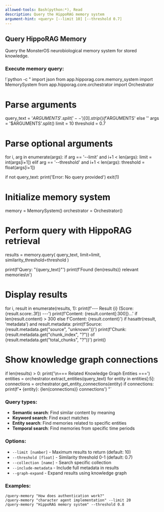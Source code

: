 ```yaml
---
allowed-tools: Bash(python:*), Read
description: Query the HippoRAG memory system
argument-hint: <query> [--limit 10] [--threshold 0.7]
---
```


## Query HippoRAG Memory

Query the MonsterOS neurobiological memory system for stored knowledge.

### Execute memory query:
!`python -c "
import json
from app.hipporag.core.memory_system import MemorySystem
from app.hipporag.core.orchestrator import Orchestrator

# Parse arguments
query_text = '$ARGUMENTS'.split('--')[0].strip() if '$ARGUMENTS' else ''
args = '$ARGUMENTS'.split()
limit = 10
threshold = 0.7

# Parse optional arguments
for i, arg in enumerate(args):
    if arg == '--limit' and i+1 < len(args):
        limit = int(args[i+1])
    elif arg == '--threshold' and i+1 < len(args):
        threshold = float(args[i+1])

if not query_text:
    print('Error: No query provided')
    exit(1)

# Initialize memory system
memory = MemorySystem()
orchestrator = Orchestrator()

# Perform query with HippoRAG retrieval
results = memory.query(
    query_text,
    limit=limit,
    similarity_threshold=threshold
)

print(f'Query: \"{query_text}\"')
print(f'Found {len(results)} relevant memories\\n')

# Display results
for i, result in enumerate(results, 1):
    print(f'--- Result {i} (Score: {result.score:.3f}) ---')
    print(f'Content: {result.content[:300]}...' if len(result.content) > 300 else f'Content: {result.content}')
    if hasattr(result, 'metadata') and result.metadata:
        print(f'Source: {result.metadata.get(\"source\", \"unknown\")}')
        print(f'Chunk: {result.metadata.get(\"chunk_index\", \"?\")} of {result.metadata.get(\"total_chunks\", \"?\")}')
    print()

# Show knowledge graph connections
if len(results) > 0:
    print('\\n=== Related Knowledge Graph Entities ===')
    entities = orchestrator.extract_entities(query_text)
    for entity in entities[:5]:
        connections = orchestrator.get_entity_connections(entity)
        if connections:
            print(f'• {entity}: {len(connections)} connections')
"`

### Query types:
- **Semantic search**: Find similar content by meaning
- **Keyword search**: Find exact matches
- **Entity search**: Find memories related to specific entities
- **Temporal search**: Find memories from specific time periods

### Options:
- `--limit [number]` - Maximum results to return (default: 10)
- `--threshold [float]` - Similarity threshold 0-1 (default: 0.7)
- `--collection [name]` - Search specific collection
- `--include-metadata` - Include full metadata in results
- `--graph-expand` - Expand results using knowledge graph

### Examples:
```
/query-memory "How does authentication work?"
/query-memory "character agent implementation" --limit 20
/query-memory "HippoRAG memory system" --threshold 0.8
```